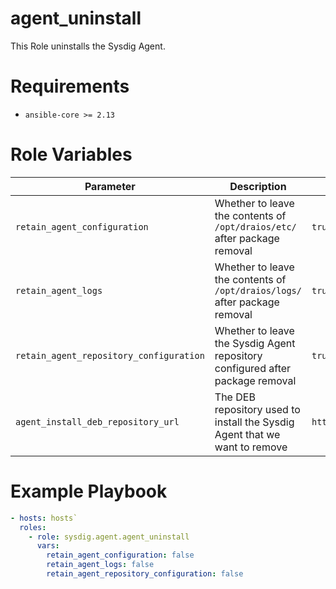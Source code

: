 agent_uninstall
=========
This Role uninstalls the Sysdig Agent.

# Requirements
* `ansible-core >= 2.13`

# Role Variables
| Parameter                               | Description                                                                   | Default                                  |
|-----------------------------------------|-------------------------------------------------------------------------------|------------------------------------------|
| `retain_agent_configuration`            | Whether to leave the contents of `/opt/draios/etc/` after package removal     | `true`                                   |
| `retain_agent_logs`                     | Whether to leave the contents of `/opt/draios/logs/` after package removal    | `true`                                   |
| `retain_agent_repository_configuration` | Whether to leave the Sysdig Agent repository configured after package removal | `true`                                   |
| `agent_install_deb_repository_url`      | The DEB repository used to install the Sysdig Agent that we want to remove    | `https://download.sysdig.com/stable/deb` |

# Example Playbook
```yaml
- hosts: hosts`
  roles:
    - role: sysdig.agent.agent_uninstall
      vars:
        retain_agent_configuration: false
        retain_agent_logs: false
        retain_agent_repository_configuration: false
```

